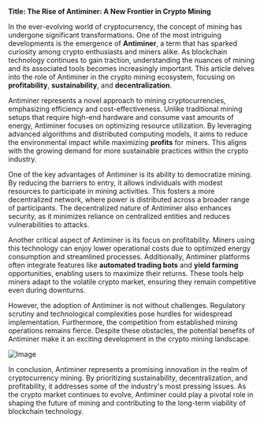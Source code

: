 **Title: The Rise of Antiminer: A New Frontier in Crypto Mining**

In the ever-evolving world of cryptocurrency, the concept of mining has undergone significant transformations. One of the most intriguing developments is the emergence of **Antiminer**, a term that has sparked curiosity among crypto enthusiasts and miners alike. As blockchain technology continues to gain traction, understanding the nuances of mining and its associated tools becomes increasingly important. This article delves into the role of Antiminer in the crypto mining ecosystem, focusing on **profitability**, **sustainability**, and **decentralization**.

Antiminer represents a novel approach to mining cryptocurrencies, emphasizing efficiency and cost-effectiveness. Unlike traditional mining setups that require high-end hardware and consume vast amounts of energy, Antiminer focuses on optimizing resource utilization. By leveraging advanced algorithms and distributed computing models, it aims to reduce the environmental impact while maximizing **profits** for miners. This aligns with the growing demand for more sustainable practices within the crypto industry.

One of the key advantages of Antiminer is its ability to democratize mining. By reducing the barriers to entry, it allows individuals with modest resources to participate in mining activities. This fosters a more decentralized network, where power is distributed across a broader range of participants. The decentralized nature of Antiminer also enhances security, as it minimizes reliance on centralized entities and reduces vulnerabilities to attacks.

Another critical aspect of Antiminer is its focus on profitability. Miners using this technology can enjoy lower operational costs due to optimized energy consumption and streamlined processes. Additionally, Antiminer platforms often integrate features like **automated trading bots** and **yield farming** opportunities, enabling users to maximize their returns. These tools help miners adapt to the volatile crypto market, ensuring they remain competitive even during downturns.

However, the adoption of Antiminer is not without challenges. Regulatory scrutiny and technological complexities pose hurdles for widespread implementation. Furthermore, the competition from established mining operations remains fierce. Despite these obstacles, the potential benefits of Antiminer make it an exciting development in the crypto mining landscape.

![Image](https://github.com/user-attachments/assets/b8266eee-691e-4ee1-99ef-bfa10d234fd4)

In conclusion, Antiminer represents a promising innovation in the realm of cryptocurrency mining. By prioritizing sustainability, decentralization, and profitability, it addresses some of the industry's most pressing issues. As the crypto market continues to evolve, Antiminer could play a pivotal role in shaping the future of mining and contributing to the long-term viability of blockchain technology.
